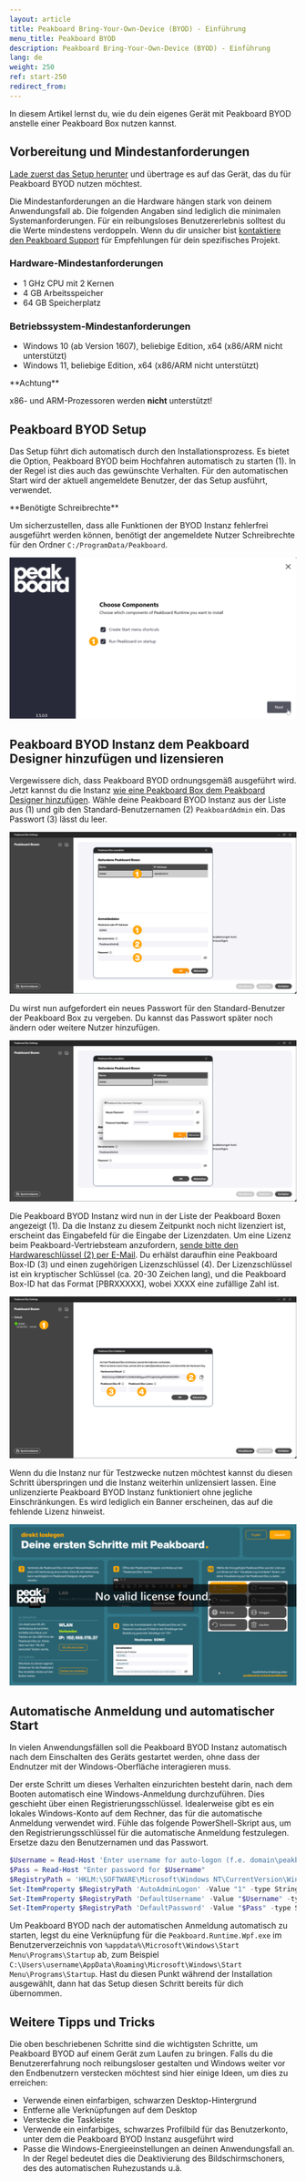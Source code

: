 ```yaml
---
layout: article
title: Peakboard Bring-Your-Own-Device (BYOD) - Einführung
menu_title: Peakboard BYOD
description: Peakboard Bring-Your-Own-Device (BYOD) - Einführung
lang: de
weight: 250
ref: start-250
redirect_from:
---
```


In diesem Artikel lernst du, wie du dein eigenes Gerät mit Peakboard BYOD anstelle einer Peakboard Box nutzen kannst.

## Vorbereitung und Mindestanforderungen

[Lade zuerst das Setup herunter](https://peakboard.com/download/Peakboard/master/PeakboardRuntimeSetupUI.exe) und übertrage es auf das Gerät, das du für Peakboard BYOD nutzen möchtest.

Die Mindestanforderungen an die Hardware hängen stark von deinem Anwendungsfall ab. Die folgenden Angaben sind lediglich die minimalen Systemanforderungen. Für ein reibungsloses Benutzererlebnis solltest du die Werte mindestens verdoppeln.
Wenn du dir unsicher bist [kontaktiere den Peakboard Support](mailto:support@peakboard.com) für Empfehlungen für dein spezifisches Projekt.

### Hardware-Mindestanforderungen

* 1 GHz CPU mit 2 Kernen
* 4 GB Arbeitsspeicher
* 64 GB Speicherplatz

### Betriebssystem-Mindestanforderungen

* Windows 10 (ab Version 1607), beliebige Edition, x64 (x86/ARM nicht unterstützt)
* Windows 11, beliebige Edition, x64 (x86/ARM nicht unterstützt)

<div class="box-warning" markdown="1">
**Achtung**

x86- und ARM-Prozessoren werden **nicht** unterstützt!
</div>


## Peakboard BYOD Setup

Das Setup führt dich automatisch durch den Installationsprozess. Es bietet die Option, Peakboard BYOD beim Hochfahren automatisch zu starten (1). In der Regel ist dies auch das gewünschte Verhalten. Für den automatischen Start wird der aktuell angemeldete Benutzer, der das Setup ausführt, verwendet.

<div class="box-tip" markdown="1">**Benötigte Schreibrechte**

Um sicherzustellen, dass alle Funktionen der BYOD Instanz fehlerfrei ausgeführt werden können, benötigt der angemeldete Nutzer Schreibrechte für den Ordner `C:/ProgramData/Peakboard`.
</div>

![Setup-Optionen](/assets/images/get_started/de_peakboard-byod-01.png)

## Peakboard BYOD Instanz dem Peakboard Designer hinzufügen und lizensieren

Vergewissere dich, dass Peakboard BYOD ordnungsgemäß ausgeführt wird.
Jetzt kannst du die Instanz [wie eine Peakboard Box dem Peakboard Designer hinzufügen](/administration/de-hinzufuegen.html). Wähle deine Peakboard BYOD Instanz aus der Liste aus (1) und gib den Standard-Benutzernamen (2) `PeakboardAdmin` ein. Das Passwort (3) lässt du leer.

![BYOD hinzufügen](/assets/images/get_started/de_peakboard-byod-02.png)

Du wirst nun aufgefordert ein neues Passwort für den Standard-Benutzer der Peakboard Box zu vergeben.
Du kannst das Passwort später noch ändern oder weitere Nutzer hinzufügen.

![Passwort vergeben](/assets/images/get_started/de_peakboard-byod-03.png)

Die Peakboard BYOD Instanz wird nun in der Liste der Peakboard Boxen angezeigt (1).
Da die Instanz zu diesem Zeitpunkt noch nicht lizenziert ist, erscheint das Eingabefeld für die Eingabe der Lizenzdaten.
Um eine Lizenz beim Peakboard-Vertriebsteam anzufordern, [sende bitte den Hardwareschlüssel (2) per E-Mail](mailto:support@peakboard.com). Du erhälst daraufhin eine Peakboard Box-ID (3) und einen zugehörigen Lizenzschlüssel (4). Der Lizenzschlüssel ist ein kryptischer Schlüssel (ca. 20-30 Zeichen lang), und die Peakboard Box-ID hat das Format [PBRXXXXX], wobei XXXX eine zufällige Zahl ist.

![BYOD lizensieren](/assets/images/get_started/de_peakboard-byod-04.png)

Wenn du die Instanz nur für Testzwecke nutzen möchtest kannst du diesen Schritt überspringen und die Instanz weiterhin unlizensiert lassen. Eine unlizenzierte Peakboard BYOD Instanz funktioniert ohne jegliche Einschränkungen. Es wird lediglich ein Banner erscheinen, das auf die fehlende Lizenz hinweist.

![Lizenzwarnung](/assets/images/get_started/de_peakboard-byod-05.png)

## Automatische Anmeldung und automatischer Start

In vielen Anwendungsfällen soll die Peakboard BYOD Instanz automatisch nach dem Einschalten des Geräts gestartet werden, ohne dass der Endnutzer mit der Windows-Oberfläche interagieren muss.

Der erste Schritt um dieses Verhalten einzurichten besteht darin, nach dem Booten automatisch eine Windows-Anmeldung durchzuführen. Dies geschieht über einen Registrierungsschlüssel. Idealerweise gibt es ein lokales Windows-Konto auf dem Rechner, das für die automatische Anmeldung verwendet wird. Fühle das folgende PowerShell-Skript aus, um den Registrierungsschlüssel für die automatische Anmeldung festzulegen. Ersetze dazu den Benutzernamen und das Passwort.

```powershell
$Username = Read-Host 'Enter username for auto-logon (f.e. domain\peakboard)'
$Pass = Read-Host "Enter password for $Username"
$RegistryPath = 'HKLM:\SOFTWARE\Microsoft\Windows NT\CurrentVersion\Winlogon'
Set-ItemProperty $RegistryPath 'AutoAdminLogon' -Value "1" -type String
Set-ItemProperty $RegistryPath 'DefaultUsername' -Value "$Username" -type String
Set-ItemProperty $RegistryPath 'DefaultPassword' -Value "$Pass" -type String
```

Um Peakboard BYOD nach der automatischen Anmeldung automatisch zu starten, legst du eine Verknüpfung für die `Peakboard.Runtime.Wpf.exe` im Benutzerverzeichnis von `%appdata%\Microsoft\Windows\Start Menu\Programs\Startup` ab, zum Beispiel `C:\Users\username\AppData\Roaming\Microsoft\Windows\Start Menu\Programs\Startup`.
Hast du diesen Punkt während der Installation ausgewählt, dann hat das Setup diesen Schritt bereits für dich übernommen.

## Weitere Tipps und Tricks

Die oben beschriebenen Schritte sind die wichtigsten Schritte, um Peakboard BYOD auf einem Gerät zum Laufen zu bringen. Falls du die Benutzererfahrung noch reibungsloser gestalten und Windows weiter vor den Endbenutzern verstecken möchtest sind hier einige Ideen, um dies zu erreichen:

* Verwende einen einfarbigen, schwarzen Desktop-Hintergrund
* Entferne alle Verknüpfungen auf dem Desktop
* Verstecke die Taskleiste
* Verwende ein einfarbiges, schwarzes Profilbild für das Benutzerkonto, unter dem die Peakboard BYOD Instanz ausgeführt wird
* Passe die Windows-Energieeinstellungen an deinen Anwendungsfall an. In der Regel bedeutet dies die Deaktivierung des Bildschirmschoners, des des automatischen Ruhezustands u.ä.
